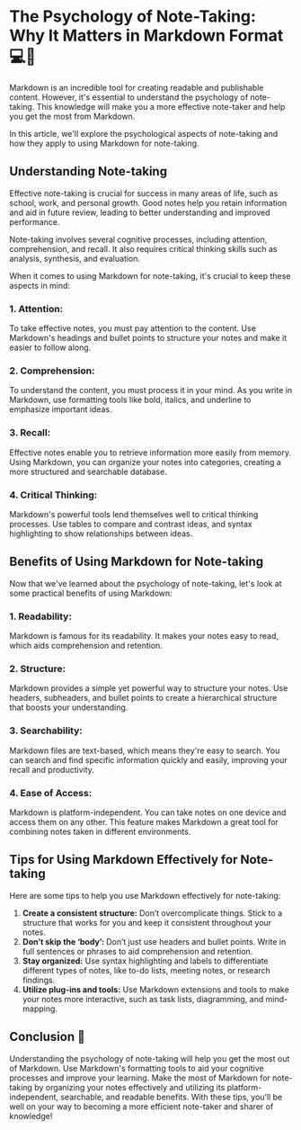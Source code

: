 # The Psychology of Note-Taking: Why It Matters in Markdown Format 💻📝
Markdown is an incredible tool for creating readable and publishable content. However, it's essential to understand the psychology of note-taking. This knowledge will make you a more effective note-taker and help you get the most from Markdown. 

In this article, we'll explore the psychological aspects of note-taking and how they apply to using Markdown for note-taking.

## Understanding Note-taking
Effective note-taking is crucial for success in many areas of life, such as school, work, and personal growth. Good notes help you retain information and aid in future review, leading to better understanding and improved performance.

Note-taking involves several cognitive processes, including attention, comprehension, and recall. It also requires critical thinking skills such as analysis, synthesis, and evaluation.

When it comes to using Markdown for note-taking, it's crucial to keep these aspects in mind:

### 1. Attention:
To take effective notes, you must pay attention to the content. Use Markdown's headings and bullet points to structure your notes and make it easier to follow along.

### 2. Comprehension:
To understand the content, you must process it in your mind. As you write in Markdown, use formatting tools like bold, italics, and underline to emphasize important ideas.

### 3. Recall:
Effective notes enable you to retrieve information more easily from memory. Using Markdown, you can organize your notes into categories, creating a more structured and searchable database.

### 4. Critical Thinking:
Markdown's powerful tools lend themselves well to critical thinking processes. Use tables to compare and contrast ideas, and syntax highlighting to show relationships between ideas.

## Benefits of Using Markdown for Note-taking
Now that we've learned about the psychology of note-taking, let's look at some practical benefits of using Markdown:

### 1. Readability:
Markdown is famous for its readability. It makes your notes easy to read, which aids comprehension and retention.

### 2. Structure:
Markdown provides a simple yet powerful way to structure your notes. Use headers, subheaders, and bullet points to create a hierarchical structure that boosts your understanding.

### 3. Searchability:
Markdown files are text-based, which means they're easy to search. You can search and find specific information quickly and easily, improving your recall and productivity.

### 4. Ease of Access:
Markdown is platform-independent. You can take notes on one device and access them on any other. This feature makes Markdown a great tool for combining notes taken in different environments.

## Tips for Using Markdown Effectively for Note-taking
Here are some tips to help you use Markdown effectively for note-taking:

1. **Create a consistent structure:** Don’t overcomplicate things. Stick to a structure that works for you and keep it consistent throughout your notes.
2. **Don’t skip the ‘body’:** Don’t just use headers and bullet points. Write in full sentences or phrases to aid comprehension and retention.
3. **Stay organized:** Use syntax highlighting and labels to differentiate different types of notes, like to-do lists, meeting notes, or research findings.
4. **Utilize plug-ins and tools:** Use Markdown extensions and tools to make your notes more interactive, such as task lists, diagramming, and mind-mapping.

## Conclusion 🚀
Understanding the psychology of note-taking will help you get the most out of Markdown. Use Markdown's formatting tools to aid your cognitive processes and improve your learning. Make the most of Markdown for note-taking by organizing your notes effectively and utilizing its platform-independent, searchable, and readable benefits. With these tips, you’ll be well on your way to becoming a more efficient note-taker and sharer of knowledge!
